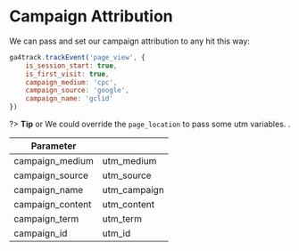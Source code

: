 
# Campaign Attribution
We can pass and set our campaign attribution to any hit this way:

```javascript
ga4track.trackEvent('page_view', { 
    is_session_start: true, 
    is_first_visit: true,
    campaign_medium: 'cpc',
    campaign_source: 'google',                    
    campaign_name: 'gclid'
})
```
?> **Tip** or We could override the ```page_location``` to pass some utm variables.  .

| Parameter |   |
| ---------- | ------------------------------ |
| campaign_medium   | utm_medium|
| campaign_source  | utm_source |
| campaign_name  | utm_campaign |
| campaign_content  | utm_content |
| campaign_term  | utm_term |
| campaign_id  | utm_id |


